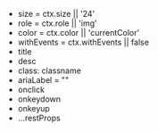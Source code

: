 - size = ctx.size || '24' 
- role = ctx.role || 'img'
- color = ctx.color || 'currentColor' 
- withEvents = ctx.withEvents || false
- title
- desc
- class: classname
- ariaLabel =  "<icon file name>"
- onclick
- onkeydown
- onkeyup
- ...restProps 